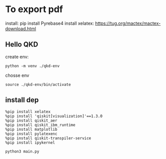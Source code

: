 # To export pdf
install: pip install Pyrebase4
install xelatex: https://tug.org/mactex/mactex-download.html
## Hello QKD


create env:
```
python -m venv ./qkd-env
```
chosse env
```
source ./qkd-env/bin/activate
```

## install dep
```
%pip install xelatex
%pip install 'qiskit[visualization]'==1.3.0
%pip install qiskit_aer
%pip install qiskit_ibm_runtime
%pip install matplotlib
%pip install pylatexenc
%pip install qiskit-transpiler-service
%pip install ipykernel 
```

```
python3 main.py
```